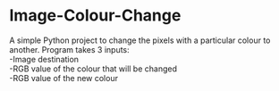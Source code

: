 # Image-Colour-Change

A simple Python project to change the pixels with a particular colour to another.
Program takes 3 inputs:  
  -Image destination  
  -RGB value of the colour that will be changed  
  -RGB value of the new colour
